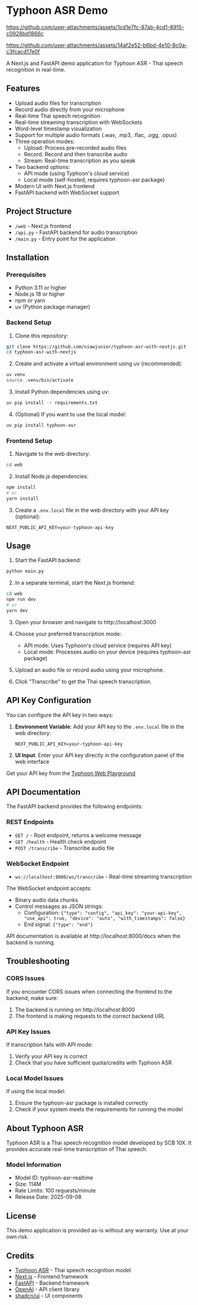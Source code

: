 
# Typhoon ASR Demo

https://github.com/user-attachments/assets/1cd1e7fc-87ab-4cd1-8915-c0928bd1866c


https://github.com/user-attachments/assets/14af2e52-b6bd-4e10-8c0a-c3fcacd17e0f




A Next.js and FastAPI demo application for Typhoon ASR - Thai speech recognition in real-time.

## Features

- Upload audio files for transcription
- Record audio directly from your microphone
- Real-time Thai speech recognition
- Real-time streaming transcription with WebSockets
- Word-level timestamp visualization
- Support for multiple audio formats (.wav, .mp3, .flac, .ogg, .opus)
- Three operation modes:
  - Upload: Process pre-recorded audio files
  - Record: Record and then transcribe audio
  - Stream: Real-time transcription as you speak
- Two backend options:
  - API mode (using Typhoon's cloud service)
  - Local mode (self-hosted, requires typhoon-asr package)
- Modern UI with Next.js frontend
- FastAPI backend with WebSocket support

## Project Structure

- `/web` - Next.js frontend
- `/api.py` - FastAPI backend for audio transcription
- `/main.py` - Entry point for the application

## Installation

### Prerequisites

- Python 3.11 or higher
- Node.js 18 or higher
- npm or yarn
- uv (Python package manager)

### Backend Setup

1. Clone this repository:

```bash
git clone https://github.com/niawjunior/typhoon-asr-with-nextjs.git
cd typhoon-asr-with-nextjs
```

2. Create and activate a virtual environment using uv (recommended):

```bash
uv venv
source .venv/bin/activate
```

3. Install Python dependencies using uv:

```bash
uv pip install -r requirements.txt
```

4. (Optional) If you want to use the local model:

```bash
uv pip install typhoon-asr
```

### Frontend Setup

1. Navigate to the web directory:

```bash
cd web
```

2. Install Node.js dependencies:

```bash
npm install
# or
yarn install
```

3. Create a `.env.local` file in the web directory with your API key (optional):

```
NEXT_PUBLIC_API_KEY=your-typhoon-api-key
```

## Usage

1. Start the FastAPI backend:

```bash
python main.py
```

2. In a separate terminal, start the Next.js frontend:

```bash
cd web
npm run dev
# or
yarn dev
```

3. Open your browser and navigate to http://localhost:3000

4. Choose your preferred transcription mode:

   - API mode: Uses Typhoon's cloud service (requires API key)
   - Local mode: Processes audio on your device (requires typhoon-asr package)

5. Upload an audio file or record audio using your microphone.

6. Click "Transcribe" to get the Thai speech transcription.

## API Key Configuration

You can configure the API key in two ways:

1. **Environment Variable**: Add your API key to the `.env.local` file in the web directory:

   ```
   NEXT_PUBLIC_API_KEY=your-typhoon-api-key
   ```

2. **UI Input**: Enter your API key directly in the configuration panel of the web interface

Get your API key from the [Typhoon Web Playground](https://opentyphoon.ai/)

## API Documentation

The FastAPI backend provides the following endpoints:

### REST Endpoints

- `GET /` - Root endpoint, returns a welcome message
- `GET /health` - Health check endpoint
- `POST /transcribe` - Transcribe audio file

### WebSocket Endpoint

- `ws://localhost:8000/ws/transcribe` - Real-time streaming transcription

The WebSocket endpoint accepts:
- Binary audio data chunks
- Control messages as JSON strings:
  - Configuration: `{"type": "config", "api_key": "your-api-key", "use_api": true, "device": "auto", "with_timestamps": false}`
  - End signal: `{"type": "end"}`

API documentation is available at http://localhost:8000/docs when the backend is running.

## Troubleshooting

### CORS Issues

If you encounter CORS issues when connecting the frontend to the backend, make sure:

1. The backend is running on http://localhost:8000
2. The frontend is making requests to the correct backend URL

### API Key Issues

If transcription fails with API mode:

1. Verify your API key is correct
2. Check that you have sufficient quota/credits with Typhoon ASR

### Local Model Issues

If using the local model:

1. Ensure the typhoon-asr package is installed correctly
2. Check if your system meets the requirements for running the model

## About Typhoon ASR

Typhoon ASR is a Thai speech recognition model developed by SCB 10X. It provides accurate real-time transcription of Thai speech.

### Model Information

- Model ID: typhoon-asr-realtime
- Size: 114M
- Rate Limits: 100 requests/minute
- Release Date: 2025-09-08

## License

This demo application is provided as-is without any warranty. Use at your own risk.

## Credits

- [Typhoon ASR](https://opentyphoon.ai/) - Thai speech recognition model
- [Next.js](https://nextjs.org/) - Frontend framework
- [FastAPI](https://fastapi.tiangolo.com/) - Backend framework
- [OpenAI](https://openai.com/) - API client library
- [shadcn/ui](https://ui.shadcn.com/) - UI components
